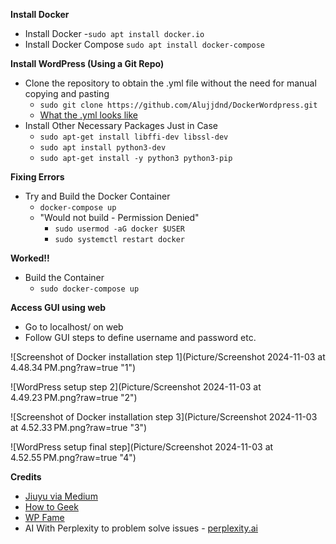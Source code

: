 **Install Docker**
- Install Docker
	-`sudo apt install docker.io`
- Install Docker Compose
	`sudo apt install docker-compose`

**Install WordPress (Using a Git Repo)**
- Clone the repository to obtain the .yml file without the need for manual copying and pasting
	- `sudo git clone https://github.com/Alujjdnd/DockerWordpress.git`
	- [What the .yml looks like](YML_File.md)
- Install Other Necessary Packages Just in Case
	- `sudo apt-get install libffi-dev libssl-dev`
	- `sudo apt install python3-dev`
	- `sudo apt-get install -y python3 python3-pip`

**Fixing Errors**
- Try and Build the Docker Container
	- `docker-compose up`
	- "Would not build - Permission Denied"
		- `sudo usermod -aG docker $USER`
		- `sudo systemctl restart docker`

**Worked!!**
- Build the Container
	- `sudo docker-compose up`

**Access GUI using web**
- Go to localhost/ on web
- Follow GUI steps to define username and password etc.

![Screenshot of Docker installation step 1](Picture/Screenshot 2024-11-03 at 4.48.34 PM.png?raw=true "1")

![WordPress setup step 2](Picture/Screenshot 2024-11-03 at 4.49.23 PM.png?raw=true "2")

![Screenshot of Docker installation step 3](Picture/Screenshot 2024-11-03 at 4.52.33 PM.png?raw=true "3")

![WordPress setup final step](Picture/Screenshot 2024-11-03 at 4.52.55 PM.png?raw=true "4")


**Credits**
+ [Jiuyu via Medium](https://jiuyu.medium.com/how-to-install-a-wordpress-docker-container-on-arm-861cf36fb371)
+ [How to Geek](https://www.howtogeek.com/devops/how-to-quickly-deploy-wordpress-as-a-docker-container/)
+ [WP Fame](https://wpfame.com/wordpress-with-docker/)
+ AI With Perplexity to problem solve issues - [perplexity.ai](https://www.perplexity.ai/search/new?q=pending&newFrontendContextUUID=cf9a5cf2-2cbf-4203-9250-38b8bcb2128e)
